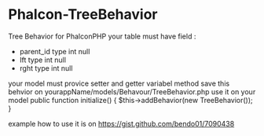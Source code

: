 Phalcon-TreeBehavior
====================

Tree Behavior for PhalconPHP your table must have field : 
- parent_id type int null 
- lft type int null
- rght type int null

your model must provice setter and getter variabel method save this behvior on yourappName/models/Behavour/TreeBehavior.php use it on your model public function initialize() { $this->addBehavior(new TreeBehavior()); }

example how to use it is on https://gist.github.com/bendo01/7090438
